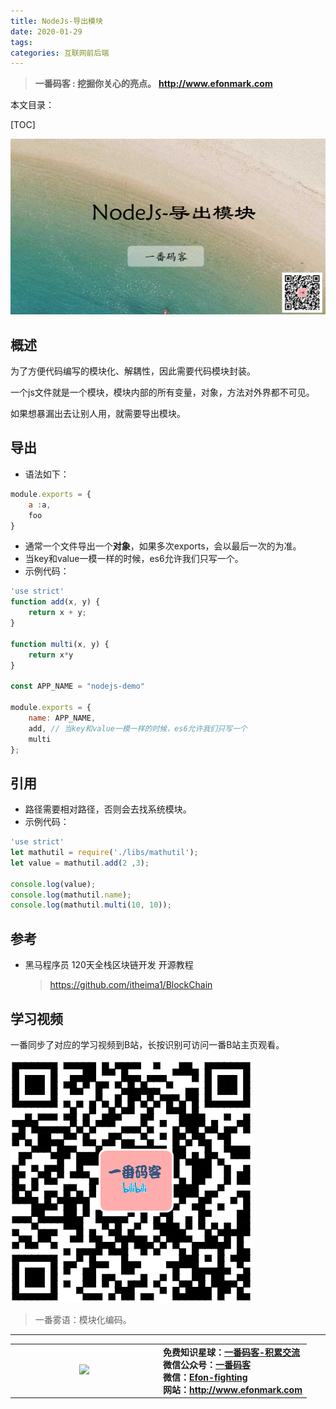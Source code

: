 ```yaml
---
title: NodeJs-导出模块
date: 2020-01-29
tags: 
categories: 互联网前后端
---
```


> **一番码客 : 挖掘你关心的亮点。**
> **http://www.efonmark.com**

本文目录：

[TOC]

![image-20200229233813623](2020-02-29-NodeJs-导出模块/image-20200229233813623.png)

<!--more-->

## 概述

为了方便代码编写的模块化、解耦性，因此需要代码模块封装。

一个js文件就是一个模块，模块内部的所有变量，对象，方法对外界都不可见。

如果想暴漏出去让别人用，就需要导出模块。

## 导出

* 语法如下：

```javascript
module.exports = {
    a :a,
    foo
}
```

* 通常一个文件导出一个**对象**，如果多次exports，会以最后一次的为准。
* 当key和value一模一样的时候，es6允许我们只写一个。
* 示例代码：

```js
'use strict'
function add(x, y) {
    return x + y;
}

function multi(x, y) {
    return x*y
}

const APP_NAME = "nodejs-demo"

module.exports = {
    name: APP_NAME,
    add, // 当key和value一模一样的时候，es6允许我们只写一个
    multi
};
```

## 引用

* 路径需要相对路径，否则会去找系统模块。
* 示例代码：

```js
'use strict'
let mathutil = require('./libs/mathutil');
let value = mathutil.add(2 ,3);

console.log(value);
console.log(mathutil.name);
console.log(mathutil.multi(10, 10));
```

## 参考

* 黑马程序员 120天全栈区块链开发 开源教程

    > https://github.com/itheima1/BlockChain

## 学习视频
一番同步了对应的学习视频到B站，长按识别可访问一番B站主页观看。

![image-20200128162909013](2020-01-28-NodeJs-stream操作大文件/image-20200128162909013.png)

> 一番雾语：模块化编码。

-------
<table>
<tr>
<td ><center><img src="http://www.efonmark.com/efonmark-blog/readme/guanzhu_1.jpg" width=40%></center></td>
<td width="50%" align=left><b>
    免费知识星球：<a href="http://www.efonmark.com/efonmark-blog/readme/zhishixingqiu1.png">一番码客-积累交流</a><br>
    微信公众号：<a href="http://www.efonmark.com/efonmark-blog/readme/guanzhu_1.jpg">一番码客</a><br>
    微信：<a href="http://www.efonmark.com/efonmark-blog/readme/weixin.jpg">Efon-fighting</a><br>
    网站：<a href="http://www.efonmark.com">http://www.efonmark.com</a><br></b></td>
</tr>
</table>